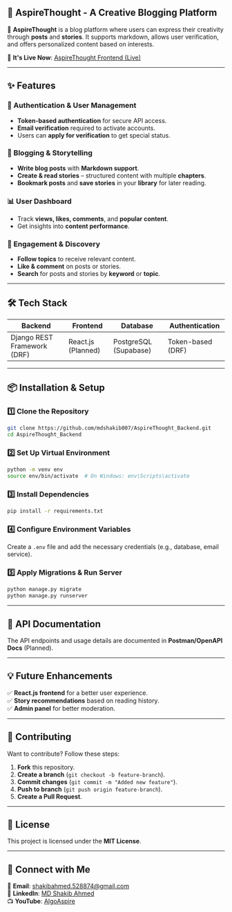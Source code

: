 ## 🌟 AspireThought - A Creative Blogging Platform  

🚀 **AspireThought** is a blog platform where users can express their creativity through **posts** and **stories**. It supports markdown, allows user verification, and offers personalized content based on interests.  

📌 **It's Live Now**: [AspireThought Frontend (Live)](https://aspire-thought.vercel.app/)  

---

## ✨ Features  

### 🔐 Authentication & User Management  
- **Token-based authentication** for secure API access.  
- **Email verification** required to activate accounts.  
- Users can **apply for verification** to get special status.  

### 📝 Blogging & Storytelling  
- **Write blog posts** with **Markdown support**.  
- **Create & read stories** – structured content with multiple **chapters**.  
- **Bookmark posts** and **save stories** in your **library** for later reading.  

### 📊 User Dashboard  
- Track **views, likes, comments**, and **popular content**.  
- Get insights into **content performance**.  

### 📢 Engagement & Discovery  
- **Follow topics** to receive relevant content.  
- **Like & comment** on posts or stories.  
- **Search** for posts and stories by **keyword** or **topic**.  

---

## 🛠️ Tech Stack  

| Backend | Frontend | Database | Authentication |
|---------|---------|----------|---------------|
| Django REST Framework (DRF) | React.js (Planned) | PostgreSQL (Supabase) | Token-based (DRF) |

---

## 📦 Installation & Setup  

### 1️⃣ Clone the Repository  
```sh
git clone https://github.com/mdshakib007/AspireThought_Backend.git
cd AspireThought_Backend
```

### 2️⃣ Set Up Virtual Environment  
```sh
python -m venv env
source env/bin/activate  # On Windows: env\Scripts\activate
```

### 3️⃣ Install Dependencies  
```sh
pip install -r requirements.txt
```

### 4️⃣ Configure Environment Variables  
Create a `.env` file and add the necessary credentials (e.g., database, email service).  

### 5️⃣ Apply Migrations & Run Server  
```sh
python manage.py migrate
python manage.py runserver
```

---

## 📜 API Documentation  
The API endpoints and usage details are documented in **Postman/OpenAPI Docs** (Planned).  

---

## 💡 Future Enhancements  
✅ **React.js frontend** for a better user experience.  
✅ **Story recommendations** based on reading history.  
✅ **Admin panel** for better moderation.  

---

## 🤝 Contributing  
Want to contribute? Follow these steps:  
1. **Fork** this repository.  
2. **Create a branch** (`git checkout -b feature-branch`).  
3. **Commit changes** (`git commit -m "Added new feature"`).  
4. **Push to branch** (`git push origin feature-branch`).  
5. **Create a Pull Request**.  

---

## 📜 License  
This project is licensed under the **MIT License**.  

---

## 🎯 Connect with Me  
📧 **Email**: shakibahmed.528874@gmail.com  
🔗 **LinkedIn**: [MD Shakib Ahmed](https://www.linkedin.com/in/mdshakib00777)  
📺 **YouTube**: [AlgoAspire](https://youtube.com/@algoaspire/)
